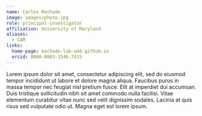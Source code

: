 ```yaml
---
name: Carlos Machado
image: images/photo.jpg
role: principal-investigator
affiliation: University of Maryland
aliases:
  - CAM
links:
  home-page: machado-lab-umd.github.io
  orcid: 0000-0003-1546-7415
---
```


Lorem ipsum dolor sit amet, consectetur adipiscing elit, sed do eiusmod tempor incididunt ut labore et dolore magna aliqua.
Faucibus purus in massa tempor nec feugiat nisl pretium fusce.
Elit at imperdiet dui accumsan.
Duis tristique sollicitudin nibh sit amet commodo nulla facilisi.
Vitae elementum curabitur vitae nunc sed velit dignissim sodales.
Lacinia at quis risus sed vulputate odio ut.
Magna eget est lorem ipsum.
